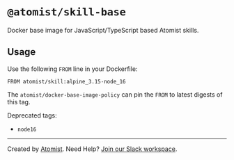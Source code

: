 # `@atomist/skill-base`

Docker base image for JavaScript/TypeScript based Atomist skills.

## Usage

Use the following `FROM` line in your Dockerfile:

```
FROM atomist/skill:alpine_3.15-node_16
```

The `atomist/docker-base-image-policy` can pin the `FROM` to latest digests of
this tag.

Deprecated tags:

-   `node16`

---

Created by [Atomist][atomist]. Need Help? [Join our Slack workspace][slack].

[atomist]: https://atomist.com/ "Atomist"
[slack]: https://join.atomist.com/ "Atomist Community Slack"
